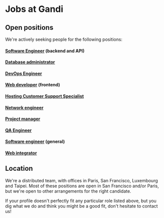 # Jobs at Gandi

## Open positions

We're actively seeking people for the following positions:

#### [Software Engineer](en/backend-dev.md) (backend and API)

#### [Database administrator](en/dba.md)

#### [DevOps Engineer](en/devops-engineer.md)

#### [Web developer](en/frontend-dev.md) (frontend)

#### [Hosting Customer Support Specialist](en/hosting-support-specialist.md)

#### [Network engineer](en/network-engineer.md)

#### [Project manager](en/project-manager.md)

#### [QA Engineer](en/qa-engineer.md)

#### [Software engineer](en/software-engineer.md) (general)

#### [Web integrator](en/web-integrator.md)

## Location

We're a distributed team, with offices in Paris, San Francisco, Luxembourg and Taipei. Most of these positions are open in San Francisco and/or Paris, but we're open to other arrangements for the right candidate.

If your profile doesn't perfectly fit any particular role listed above, but you dig what we do and think you might be a good fit, don't hesitate to contact us!
